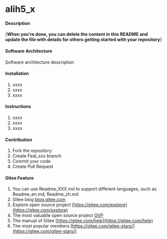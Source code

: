 # alih5_x

#### Description
{**When you're done, you can delete the content in this README and update the file with details for others getting started with your repository**}

#### Software Architecture
Software architecture description

#### Installation

1. xxxx
2. xxxx
3. xxxx

#### Instructions

1. xxxx
2. xxxx
3. xxxx

#### Contribution

1. Fork the repository
2. Create Feat_xxx branch
3. Commit your code
4. Create Pull Request


#### Gitee Feature

1. You can use Readme\_XXX.md to support different languages, such as Readme\_en.md, Readme\_zh.md
2. Gitee blog [blog.gitee.com](https://blog.gitee.com)
3. Explore open source project [https://gitee.com/explore](https://gitee.com/explore)
4. The most valuable open source project [GVP](https://gitee.com/gvp)
5. The manual of Gitee [https://gitee.com/help](https://gitee.com/help)
6. The most popular members  [https://gitee.com/gitee-stars/](https://gitee.com/gitee-stars/)